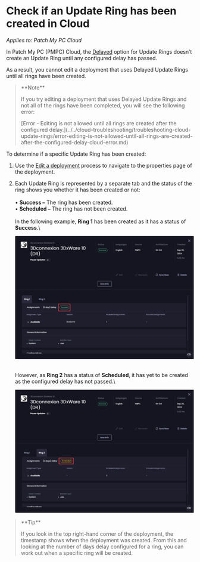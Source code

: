 # Check if an Update Ring has been created in Cloud

_Applies to: Patch My PC Cloud_

In Patch My PC (PMPC) Cloud, the [Delayed](how-cloud-update-rings-are-created.md#delayed-update-rings) option for Update Rings doesn’t create an Update Ring until any configured delay has passed.

As a result, you cannot edit a deployment that uses Delayed Update Rings until all rings have been created.

<blockquote class="wp-block-quote">
<p>**Note**</p>
<p>If you try editing a deployment that uses Delayed Update Rings and not all of the rings have been completed, you will see the following error:</p>
<p>[Error - Editing is not allowed until all rings are created after the configured delay.](../../cloud-troubleshooting/troubleshooting-cloud-update-rings/error-editing-is-not-allowed-until-all-rings-are-created-after-the-configured-delay-cloud-error.md)</p>
</blockquote>

To determine if a specific Update Ring has been created:

1. Use the [Edit a deployment](../manage-cloud-deployments/edit-a-cloud-deployment.md) process to navigate to the properties page of the deployment.
2.  Each Update Ring is represented by a separate tab and the status of the ring shows you whether it has been created or not:\
    \
    • **Success –** The ring has been created.\
    • **Scheduled –** The ring has not been created.\
    \
    In the following example, **Ring 1** has been created as it has a status of **Success**.\


    ![“Ring 1” has been created as it has a status of “Success”.](/_images/image-(413).png "“Ring 1” has been created as it has a status of “Success”.")

    \
    However, as **Ring 2** has a status of **Scheduled**, it has yet to be created as the configured delay has not passed.\


    ![“Ring 2” has a status of Scheduled meaning it has yet to be created as the configured delay has not passed.](/_images/image-(414).png "“Ring 2” has a status of Scheduled meaning it has yet to be created as the configured delay has not passed.")

<blockquote class="wp-block-quote">
<p>**Tip**</p>
<p>If you look in the top right-hand corner of the deployment, the timestamp shows when the deployment was created. From this and looking at the number of days delay configured for a ring, you can work out when a specific ring will be created.</p>
</blockquote>